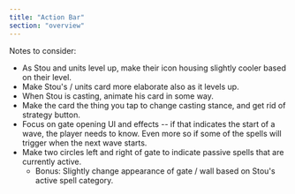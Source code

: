 ```yaml
---
title: "Action Bar"
section: "overview"
---
```


Notes to consider:

* As Stou and units level up, make their icon housing slightly cooler based on their level.
* Make Stou's /  units card more elaborate also as it levels up.
* When Stou is casting, animate his card in some way.
* Make the card the thing you tap to change casting stance, and get rid of strategy button.
* Focus on gate opening UI and effects -- if that indicates the start of a wave, the player needs to know. Even more so if some of the spells will trigger when the next wave starts.
* Make two circles left and right of gate to indicate passive spells that are currently active.
  * Bonus: Slightly change appearance of gate / wall based on Stou's active spell category.